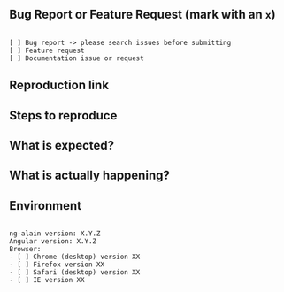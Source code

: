 <!--
================================
为了减少浪费时间；描述不清楚、不符合以下声明规范；会直接关闭。
================================
请务必认真先阅读以下说明：
1. 官方 issue 用于报告 bug 和需求建议，关于Angular、@delon/*、ng-zorro-antd 的使用和开发问题在这里可能不会得到解答，感谢您的理解。
2. 为了避免浪费时间在互相追问上，请：
    a. 是否已经在 ng-alain.com 文档站点或检索 Issues 中找到答案
    b. 若是bug，请填写复现步骤、在线演示（模板：https://stackblitz.com/edit/ng-alain-setup?file=app%2Fapp.component.ts）
    c. 若是需求，请尽可能描述清晰，有时图示胜过千言万语
    d. 提供源代码请务必使用 Markdown 格式
3. 建议使用英文进行提问，这样你的问题可以被更多的人阅读和回答。如果表达上确实较复杂，英文标题加中文描述也是可选的方案。
-->

## Bug Report or Feature Request (mark with an `x`)
<!--错误报告或功能请求-->
<pre><code>
[ ] Bug report -> please search issues before submitting
[ ] Feature request
[ ] Documentation issue or request
</code></pre>

## Reproduction link
<!-- 
重现链接，
- Stackblitz模板：https://stackblitz.com/edit/ng-alain-setup
- 截图：可通过拖拉图像文件到 Github 文本框可直接上传
-->


## Steps to reproduce
<!--
重现步骤，若有代码请务必使用 Markdown 格式，代码片断务必使用以下格式：
```ts
export class AppComponent {}
````
-->


## What is expected?
<!-- 期望的结果是什么 -->


## What is actually happening?
<!-- 实际的结果是什么 -->


## Environment
<!-- 环境 -->

<pre><code>
ng-alain version: X.Y.Z
Angular version: X.Y.Z
Browser:
- [ ] Chrome (desktop) version XX
- [ ] Firefox version XX
- [ ] Safari (desktop) version XX
- [ ] IE version XX
</code></pre>
